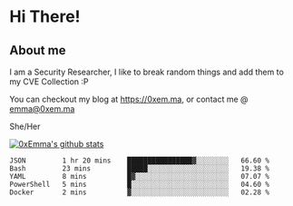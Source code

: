 # Hi There!

## About me
I am a Security Researcher, I like to break random things and add them to my CVE Collection :P 

You can checkout my blog at https://0xem.ma, or contact me @ [emma@0xem.ma](mailto:emma@0xem.ma)

She/Her

[![0xEmma's github stats](https://github-readme-stats.vercel.app/api?username=0xEmma&count_private=true&show_icons=true&theme=dark)](https://github.com/0xEmma)
<!--START_SECTION:waka-->
```text
JSON         1 hr 20 mins    ████████████████▓░░░░░░░░   66.60 % 
Bash         23 mins         █████░░░░░░░░░░░░░░░░░░░░   19.38 % 
YAML         8 mins          █▓░░░░░░░░░░░░░░░░░░░░░░░   07.07 % 
PowerShell   5 mins          █░░░░░░░░░░░░░░░░░░░░░░░░   04.60 % 
Docker       2 mins          ▓░░░░░░░░░░░░░░░░░░░░░░░░   02.28 % 
```
<!--END_SECTION:waka-->
